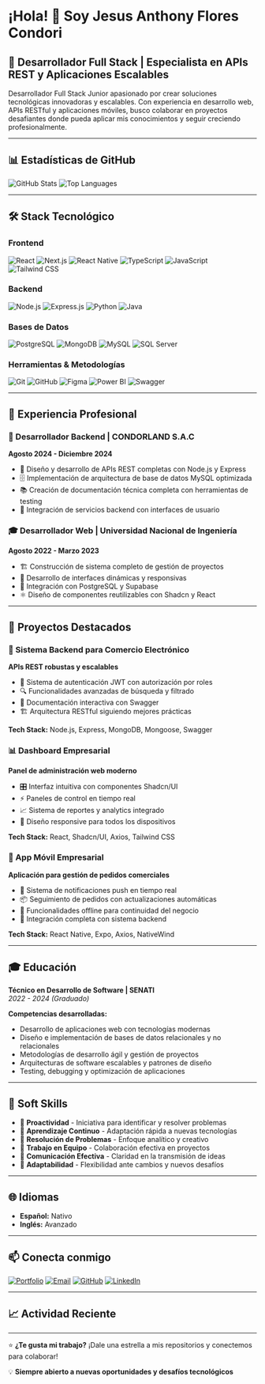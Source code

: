 # ¡Hola! 👋 Soy Jesus Anthony Flores Condori

## 🚀 Desarrollador Full Stack | Especialista en APIs REST y Aplicaciones Escalables

Desarrollador Full Stack Junior apasionado por crear soluciones tecnológicas innovadoras y escalables. Con experiencia en desarrollo web, APIs RESTful y aplicaciones móviles, busco colaborar en proyectos desafiantes donde pueda aplicar mis conocimientos y seguir creciendo profesionalmente.

---

## 📊 Estadísticas de GitHub

![GitHub Stats](https://github-readme-stats.vercel.app/api?username=jafcthedevp&show_icons=true&theme=dark&hide_border=true)
![Top Languages](https://github-readme-stats.vercel.app/api/top-langs/?username=jafcthedevp&layout=compact&theme=dark&hide_border=true)

---

## 🛠️ Stack Tecnológico

### Frontend
![React](https://img.shields.io/badge/React-20232A?style=for-the-badge&logo=react&logoColor=61DAFB)
![Next.js](https://img.shields.io/badge/Next.js-000000?style=for-the-badge&logo=next.js&logoColor=white)
![React Native](https://img.shields.io/badge/React_Native-20232A?style=for-the-badge&logo=react&logoColor=61DAFB)
![TypeScript](https://img.shields.io/badge/TypeScript-007ACC?style=for-the-badge&logo=typescript&logoColor=white)
![JavaScript](https://img.shields.io/badge/JavaScript-F7DF1E?style=for-the-badge&logo=javascript&logoColor=black)
![Tailwind CSS](https://img.shields.io/badge/Tailwind_CSS-38B2AC?style=for-the-badge&logo=tailwind-css&logoColor=white)

### Backend
![Node.js](https://img.shields.io/badge/Node.js-43853D?style=for-the-badge&logo=node.js&logoColor=white)
![Express.js](https://img.shields.io/badge/Express.js-404D59?style=for-the-badge&logo=express&logoColor=white)
![Python](https://img.shields.io/badge/Python-3776AB?style=for-the-badge&logo=python&logoColor=white)
![Java](https://img.shields.io/badge/Java-ED8B00?style=for-the-badge&logo=java&logoColor=white)

### Bases de Datos
![PostgreSQL](https://img.shields.io/badge/PostgreSQL-316192?style=for-the-badge&logo=postgresql&logoColor=white)
![MongoDB](https://img.shields.io/badge/MongoDB-4EA94B?style=for-the-badge&logo=mongodb&logoColor=white)
![MySQL](https://img.shields.io/badge/MySQL-00000F?style=for-the-badge&logo=mysql&logoColor=white)
![SQL Server](https://img.shields.io/badge/Microsoft_SQL_Server-CC2927?style=for-the-badge&logo=microsoft-sql-server&logoColor=white)

### Herramientas & Metodologías
![Git](https://img.shields.io/badge/Git-F05032?style=for-the-badge&logo=git&logoColor=white)
![GitHub](https://img.shields.io/badge/GitHub-100000?style=for-the-badge&logo=github&logoColor=white)
![Figma](https://img.shields.io/badge/Figma-F24E1E?style=for-the-badge&logo=figma&logoColor=white)
![Power BI](https://img.shields.io/badge/Power_BI-F2C811?style=for-the-badge&logo=powerbi&logoColor=black)
![Swagger](https://img.shields.io/badge/Swagger-85EA2D?style=for-the-badge&logo=swagger&logoColor=black)

---

## 💼 Experiencia Profesional

### 🏢 Desarrollador Backend | CONDORLAND S.A.C
**Agosto 2024 - Diciembre 2024**
- 🔧 Diseño y desarrollo de APIs REST completas con Node.js y Express
- 🗄️ Implementación de arquitectura de base de datos MySQL optimizada
- 📚 Creación de documentación técnica completa con herramientas de testing
- 🔗 Integración de servicios backend con interfaces de usuario

### 🎓 Desarrollador Web | Universidad Nacional de Ingeniería
**Agosto 2022 - Marzo 2023**
- 🏗️ Construcción de sistema completo de gestión de proyectos
- 🎨 Desarrollo de interfaces dinámicas y responsivas
- 💾 Integración con PostgreSQL y Supabase
- ⚛️ Diseño de componentes reutilizables con Shadcn y React

---

## 🚀 Proyectos Destacados

### 🛒 Sistema Backend para Comercio Electrónico
**APIs REST robustas y escalables**
- 🔐 Sistema de autenticación JWT con autorización por roles
- 🔍 Funcionalidades avanzadas de búsqueda y filtrado
- 📖 Documentación interactiva con Swagger
- 🏗️ Arquitectura RESTful siguiendo mejores prácticas

**Tech Stack:** Node.js, Express, MongoDB, Mongoose, Swagger

### 📊 Dashboard Empresarial
**Panel de administración web moderno**
- 🎛️ Interfaz intuitiva con componentes Shadcn/UI
- ⚡ Paneles de control en tiempo real
- 📈 Sistema de reportes y analytics integrado
- 📱 Diseño responsive para todos los dispositivos

**Tech Stack:** React, Shadcn/UI, Axios, Tailwind CSS

### 📱 App Móvil Empresarial
**Aplicación para gestión de pedidos comerciales**
- 🔔 Sistema de notificaciones push en tiempo real
- 📦 Seguimiento de pedidos con actualizaciones automáticas
- 🔄 Funcionalidades offline para continuidad del negocio
- 🔗 Integración completa con sistema backend

**Tech Stack:** React Native, Expo, Axios, NativeWind

---

## 🎓 Educación

**Técnico en Desarrollo de Software | SENATI**  
*2022 - 2024 (Graduado)*

**Competencias desarrolladas:**
- Desarrollo de aplicaciones web con tecnologías modernas
- Diseño e implementación de bases de datos relacionales y no relacionales
- Metodologías de desarrollo ágil y gestión de proyectos
- Arquitecturas de software escalables y patrones de diseño
- Testing, debugging y optimización de aplicaciones

---

## 🌟 Soft Skills

- 🚀 **Proactividad** - Iniciativa para identificar y resolver problemas
- 🧠 **Aprendizaje Continuo** - Adaptación rápida a nuevas tecnologías
- 🔧 **Resolución de Problemas** - Enfoque analítico y creativo
- 🤝 **Trabajo en Equipo** - Colaboración efectiva en proyectos
- 💬 **Comunicación Efectiva** - Claridad en la transmisión de ideas
- 🔄 **Adaptabilidad** - Flexibilidad ante cambios y nuevos desafíos

---

## 🌐 Idiomas

- **Español:** Nativo
- **Inglés:** Avanzado

---

## 📫 Conecta conmigo

[![Portfolio](https://img.shields.io/badge/Portfolio-255E63?style=for-the-badge&logo=About.me&logoColor=white)](https://portfolio-jesus.vercel.app/)
[![Email](https://img.shields.io/badge/Email-D14836?style=for-the-badge&logo=gmail&logoColor=white)](mailto:flores.anthony.489@gmail.com)
[![GitHub](https://img.shields.io/badge/GitHub-100000?style=for-the-badge&logo=github&logoColor=white)](https://github.com/jafcthedevp)
[![LinkedIn](https://img.shields.io/badge/LinkedIn-0077B5?style=for-the-badge&logo=linkedin&logoColor=white)](#)

---

## 📈 Actividad Reciente

<!--START_SECTION:activity-->
<!-- GitHub activity will be displayed here -->
<!--END_SECTION:activity-->

---

⭐ **¿Te gusta mi trabajo?** ¡Dale una estrella a mis repositorios y conectemos para colaborar!

💡 **Siempre abierto a nuevas oportunidades y desafíos tecnológicos**
